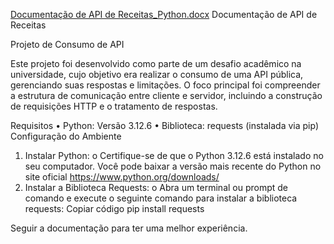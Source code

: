 [Documentação de API de Receitas_Python.docx](https://github.com/user-attachments/files/17037913/Documentacao.de.API.de.Receitas_Python.docx)
Documentação de API de Receitas

Projeto de Consumo de API

Este projeto foi desenvolvido como parte de um desafio acadêmico na universidade, cujo objetivo era realizar o consumo de uma API pública, gerenciando suas respostas e limitações. O foco principal foi compreender a estrutura de comunicação entre cliente e servidor, incluindo a construção de requisições HTTP e o tratamento de respostas.  

Requisitos
•	Python: Versão 3.12.6
•	Biblioteca: requests (instalada via pip)
Configuração do Ambiente
1.	Instalar Python:
o	Certifique-se de que o Python 3.12.6 está instalado no seu computador. Você pode baixar a versão mais recente do Python no site oficial https://www.python.org/downloads/
2.	Instalar a Biblioteca Requests:
o	Abra um terminal ou prompt de comando e execute o seguinte comando para instalar a biblioteca requests:
Copiar código
pip install requests	

Seguir a documentação para ter uma melhor experiência.


